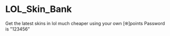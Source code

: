 # LOL_Skin_Bank
Get the latest skins in lol much cheaper using your own [֍]points
Password is "123456" 
